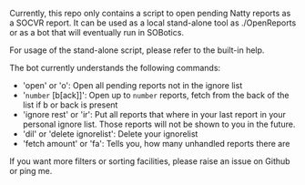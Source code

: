Currently, this repo only contains a script to open pending Natty reports as a SOCVR report. It can be used as a local stand-alone tool as ./OpenReports or as a bot that will eventually run in SOBotics.

For usage of the stand-alone script, please refer to the built-in help.

The bot currently understands the following commands:

 - 'open' or 'o': Open all pending reports not in the ignore list
 - '`number` [b[ack]]': Open up to `number` reports, fetch from the back of the list if b or back is present
 - 'ignore rest' or 'ir': Put all reports that where in your last report in your personal ignore list. Those reports will not be shown to you in the future.
 - 'dil' or 'delete ignorelist': Delete your ignorelist
 - 'fetch amount' or 'fa': Tells you, how many unhandled reports there are

If you want more filters or sorting facilities, please raise an issue on Github or ping me.

